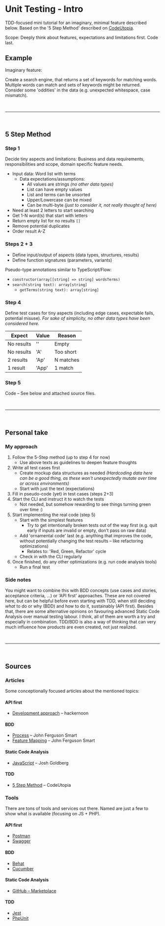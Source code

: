 # Unit Testing - Intro

TDD-focused mini tutorial for an imaginary, minimal feature described below.
Based on the '5 Step Method' described on [CodeUtopia](https://codeutopia.net/blog/2016/10/10/5-step-method-to-make-test-driven-development-and-unit-testing-easy).

Scope: Deeply think about features, expectations and limitations first. Code last.

## Example

Imaginary feature:

Create a search engine, that returns a set of keywords for matching words. Multiple words can match and sets of keywords might be returned. Consider some 'oddities' in the data (e.g. unexpected whitespace, case mismatch).

<br>

---

<br>

## 5 Step Method

### Step 1

Decide tiny aspects and limitations: Business and data requirements,
responsibilities and scope, domain specific feature needs.

- Input data: Word list with terms
  - Data expectations/assumptions:
    - All values are strings *(no other data types)*
    - List can have empty values
    - List and terms can be unsorted
    - Upper/Lowercase can be mixed
    - Can be multi-byte *(just to consider it, not really thought of here)*
- Need at least 2 letters to start searching
- Get 1-N word(s) that start with letters
- Return empty list for no results `[]`
- Remove potential duplicates
- Order result A-Z

### Steps 2 + 3

- Define input/output of aspects (data types, structures, results)
- Define function signatures (parameters, variants)

Pseudo-type annotations similar to TypeScript/Flow:

- `constructor(array[[string] => string] wordsTerms)`
- `search(string text): array[string]`
  - `getTerms(string text): array[string]`

### Step 4

Define test cases for tiny aspects (including edge cases, expectable fails, potential misuse).
*For sake of simplicity, no other data types have been considered here.*

Expect     | Value | Reason
---------- | ----- | ---------
No results | ''    | Empty
No results | 'A'   | Too short
2 results  | 'Ap'  | N matches
1 result   | 'App' | 1 match

### Step 5

Code – See below and attached source files.

<br>

---

<br>

## Personal take

### My approach

1. Follow the 5-Step method (up to step 4 for now)
   - Use above texts as guidelines to deepen feature thoughts
2. Write all test cases first
   - Create mockup data structures as needed
     *(Hardcoding data here can be a good thing, as these won't unexpectedly mutate over time or across environments)*
   - Start with just the text (expectations)
3. Fill in pseudo-code (yet) in test cases (steps 2+3)
4. Start the CLI and instruct it to watch the tests
   - Not needed, but somehow rewarding to see things turning green over time :)
5. Start implementing the real code (step 5)
   - Start with the simplest features
     - Try to get intentionally broken tests out of the way first
       (e.g. quit early if inputs are invalid or empty, don't pass on raw data)
   - Add 'ornamental code' last (e.g. anything that improves the code,
     without potentially changing the test results – like refactoring optimizations)
     - Relates to: 'Red, Green, Refactor' cycle
   - Check in with the CLI regularly
6. Once finished, do any other optimizations (e.g. run code analysis tools)
   - Run a final test

### Side notes

You might want to combine this with BDD concepts (use cases and stories, acceptance criteria, ...) or 'API first' approaches. These are not covered here, but can be helpful before even starting with TDD, when still deciding *what* to do or why (BDD) and how to do it, sustainably (API first).
Besides that, there are some alternative opinions on favouring advanced Static Code Analysis over manual testing labour. I think, all of them are worth a try and especially in combination. TDD/BDD is also a way of thinking that can very much influence how products are even created, not just realized.

<br>

---

<br>

## Sources

### Articles

Some conceptionally focused articles about the mentioned topics:

#### API first

- [Development approach](https://hackernoon.com/is-api-first-development-approach-right-for-your-business-0lr2b58) – hackernoon

#### BDD

- [Process](https://johnfergusonsmart.com/329-2) – John Ferguson Smart
- [Feature Mapping](https://johnfergusonsmart.com/feature-mapping-a-simpler-path-from-stories-to-executable-acceptance-criteria) – John Ferguson Smart

#### Static Code Analysis

- [JavaScript](https://medium.com/codecademy-engineering/static-analysis-in-javascript-a-technical-introduction-859de5d444a6) – Josh Goldberg


#### TDD

- [5 Step Method](https://codeutopia.net/blog/2016/10/10/5-step-method-to-make-test-driven-development-and-unit-testing-easy) – CodeUtopia


### Tools

There are tons of tools and services out there. Named are just a few to show what is available (focusing on JS + PHP).

#### API first

- [Postman](https://www.getpostman.com)
- [Swagger](https://swagger.io)

#### BDD

- [Behat](https://docs.behat.org)
- [Cucumber](https://cucumber.io)

#### Static Code Analysis

- [GitHub – Marketplace](https://github.com/marketplace/category/code-quality)

#### TDD

- [Jest](https://jestjs.io)
- [PhpUnit](https://phpunit.de)
